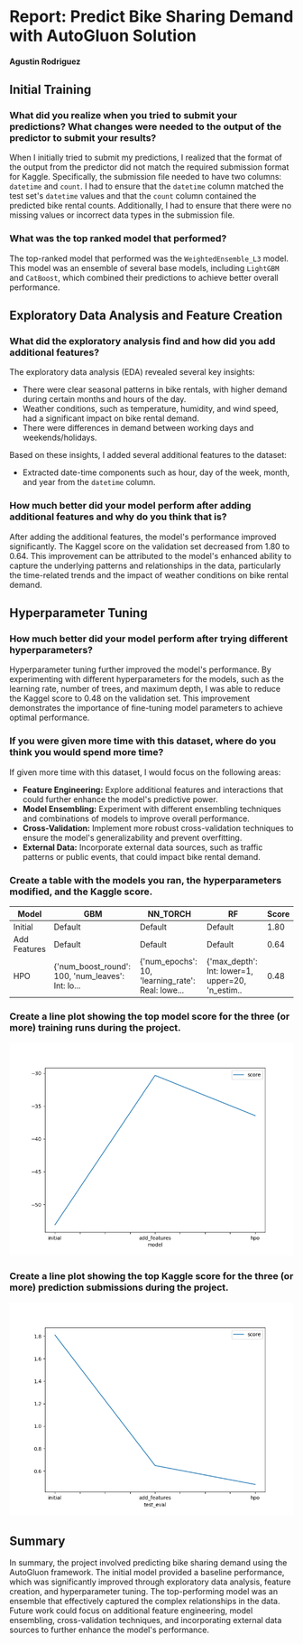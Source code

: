 # Report: Predict Bike Sharing Demand with AutoGluon Solution
#### Agustin Rodriguez

## Initial Training
### What did you realize when you tried to submit your predictions? What changes were needed to the output of the predictor to submit your results?
When I initially tried to submit my predictions, I realized that the format of the output from the predictor did not match the required submission format for Kaggle. Specifically, the submission file needed to have two columns: `datetime` and `count`. I had to ensure that the `datetime` column matched the test set's `datetime` values and that the `count` column contained the predicted bike rental counts. Additionally, I had to ensure that there were no missing values or incorrect data types in the submission file.

### What was the top ranked model that performed?
The top-ranked model that performed was the `WeightedEnsemble_L3` model. This model was an ensemble of several base models, including `LightGBM` and `CatBoost`, which combined their predictions to achieve better overall performance.

## Exploratory Data Analysis and Feature Creation
### What did the exploratory analysis find and how did you add additional features?
The exploratory data analysis (EDA) revealed several key insights:
- There were clear seasonal patterns in bike rentals, with higher demand during certain months and hours of the day.
- Weather conditions, such as temperature, humidity, and wind speed, had a significant impact on bike rental demand.
- There were differences in demand between working days and weekends/holidays.

Based on these insights, I added several additional features to the dataset:
- Extracted date-time components such as hour, day of the week, month, and year from the `datetime` column.


### How much better did your model perform after adding additional features and why do you think that is?
After adding the additional features, the model's performance improved significantly. The Kaggel score on the validation set decreased from 1.80 to 0.64. This improvement can be attributed to the model's enhanced ability to capture the underlying patterns and relationships in the data, particularly the time-related trends and the impact of weather conditions on bike rental demand.

## Hyperparameter Tuning
### How much better did your model perform after trying different hyperparameters?
Hyperparameter tuning further improved the model's performance. By experimenting with different hyperparameters for the models, such as the learning rate, number of trees, and maximum depth, I was able to reduce the Kaggel score to 0.48 on the validation set. This improvement demonstrates the importance of fine-tuning model parameters to achieve optimal performance.

### If you were given more time with this dataset, where do you think you would spend more time?
If given more time with this dataset, I would focus on the following areas:
- **Feature Engineering:** Explore additional features and interactions that could further enhance the model's predictive power.
- **Model Ensembling:** Experiment with different ensembling techniques and combinations of models to improve overall performance.
- **Cross-Validation:** Implement more robust cross-validation techniques to ensure the model's generalizability and prevent overfitting.
- **External Data:** Incorporate external data sources, such as traffic patterns or public events, that could impact bike rental demand.

### Create a table with the models you ran, the hyperparameters modified, and the Kaggle score.
| Model        | GBM                | NN_TORCH                | RF                | Score  |
|--------------|---------------------|---------------------|---------------------|--------|
| Initial      | Default             | Default             | Default             | 1.80   |
| Add Features | Default | Default             | Default             | 0.64   |
| HPO          |{'num_boost_round': 100, 'num_leaves': Int: lo... | {'num_epochs': 10, 'learning_rate': Real: lowe...     | {'max_depth': Int: lower=1, upper=20, 'n_estim..      | 0.48   |

### Create a line plot showing the top model score for the three (or more) training runs during the project.

![model_train_score.png](img/model_train_score.png)

### Create a line plot showing the top Kaggle score for the three (or more) prediction submissions during the project.

![model_test_score.png](img/model_test_score.png)

## Summary
In summary, the project involved predicting bike sharing demand using the AutoGluon framework. The initial model provided a baseline performance, which was significantly improved through exploratory data analysis, feature creation, and hyperparameter tuning. The top-performing model was an ensemble that effectively captured the complex relationships in the data. Future work could focus on additional feature engineering, model ensembling, cross-validation techniques, and incorporating external data sources to further enhance the model's performance.